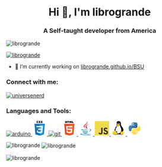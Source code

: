 <h1 align="center">Hi 👋, I'm librogrande</h1>
<h3 align="center">A Self-taught developer from America</h3>

<p align="left"> <img src="https://komarev.com/ghpvc/?username=librogrande&label=Profile%20views&color=0e75b6&style=flat" alt="librogrande" /> </p>

<p align="left"> <a href="https://github.com/ryo-ma/github-profile-trophy"><img src="https://github-profile-trophy.vercel.app/?username=librogrande&theme=github_dark" alt="librogrande" /></a> </p>

- 🔭 I’m currently working on [librogrande.github.io/BSU](librogrande.github.io/BSU)

<h3 align="left">Connect with me:</h3>
<p align="left">
<a href="https://www.youtube.com/channel/UChxEm_iAodi_6ri6_zlqUdw" target="blank"><img align="center" src="https://raw.githubusercontent.com/rahuldkjain/github-profile-readme-generator/master/src/images/icons/Social/youtube.svg" alt="universenerd" height="30" width="40" /></a>
</p>

<h3 align="left">Languages and Tools:</h3>
<p align="left"> <a href="https://www.arduino.cc/" target="_blank" rel="noreferrer"> <img src="https://cdn.worldvectorlogo.com/logos/arduino-1.svg" alt="arduino" width="40" height="40"/> </a> <a href="https://www.w3schools.com/css/" target="_blank" rel="noreferrer"> <img src="https://raw.githubusercontent.com/devicons/devicon/master/icons/css3/css3-original-wordmark.svg" alt="css3" width="40" height="40"/> </a> <a href="https://git-scm.com/" target="_blank" rel="noreferrer"> <img src="https://www.vectorlogo.zone/logos/git-scm/git-scm-icon.svg" alt="git" width="40" height="40"/> </a> <a href="https://www.w3.org/html/" target="_blank" rel="noreferrer"> <img src="https://raw.githubusercontent.com/devicons/devicon/master/icons/html5/html5-original-wordmark.svg" alt="html5" width="40" height="40"/> </a> <a href="https://www.java.com" target="_blank" rel="noreferrer"> <img src="https://raw.githubusercontent.com/devicons/devicon/master/icons/java/java-original.svg" alt="java" width="40" height="40"/> </a> <a href="https://developer.mozilla.org/en-US/docs/Web/JavaScript" target="_blank" rel="noreferrer"> <img src="https://raw.githubusercontent.com/devicons/devicon/master/icons/javascript/javascript-original.svg" alt="javascript" width="40" height="40"/> </a> <a href="https://www.linux.org/" target="_blank" rel="noreferrer"> <img src="https://raw.githubusercontent.com/devicons/devicon/master/icons/linux/linux-original.svg" alt="linux" width="40" height="40"/> </a> <a href="https://www.python.org" target="_blank" rel="noreferrer"> <img src="https://raw.githubusercontent.com/devicons/devicon/master/icons/python/python-original.svg" alt="python" width="40" height="40"/> </a> </p>

<p><img align="left" src="https://github-profile-summary-cards.vercel.app/api/cards/profile-details?username=librogrande&theme=github_dark" alt="librogrande" /></p>

<p>&nbsp;<img align="center" src="https://github-readme-stats.vercel.app/api?username=librogrande&show_icons=true&locale=en&theme=github_dark" alt="librogrande" /></p>

<p><img align="center" src="https://github-readme-streak-stats.herokuapp.com/?user=librogrande&theme=github_dark" alt="librogrande" /></p>
